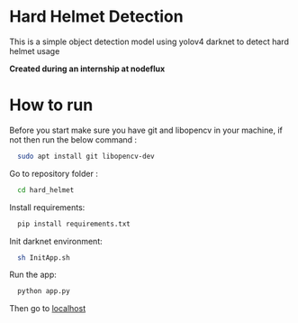 # Hard Helmet Detection

This is a simple object detection model using yolov4 darknet to detect hard helmet usage

**Created during an internship at nodeflux**

# How to run

Before you start make sure you have git and libopencv in your machine, if not then run the below command :
```bash
  sudo apt install git libopencv-dev
```

Go to repository folder :

```bash
  cd hard_helmet
```

Install requirements:
```bash
  pip install requirements.txt
```

Init darknet environment:
```bash
  sh InitApp.sh
```

Run the app:
```python
  python app.py
```

Then go to [localhost](https://localhost:8080)